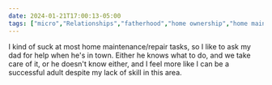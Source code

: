 ```yaml
---
date: 2024-01-21T17:00:13-05:00
tags: ["micro","Relationships","fatherhood","home ownership","home maintenance","home repair"]
---
```

I kind of suck at most home maintenance/repair tasks, so I like to ask my dad for help when he's in town. Either he knows what to do, and we take care of it, or he doesn't know either, and I feel more like I can be a successful adult despite my lack of skill in this area.